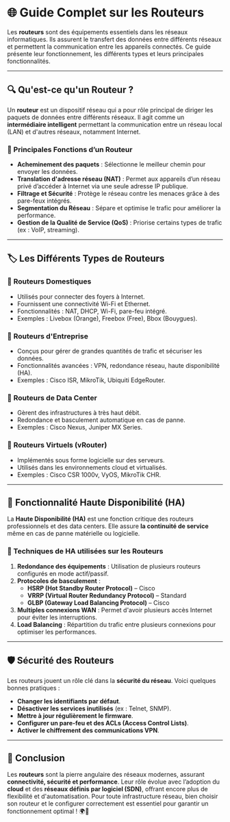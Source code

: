 # 🌐 Guide Complet sur les Routeurs

Les **routeurs** sont des équipements essentiels dans les réseaux informatiques. Ils assurent le transfert des données entre différents réseaux et permettent la communication entre les appareils connectés. Ce guide présente leur fonctionnement, les différents types et leurs principales fonctionnalités.

---

## 🔍 Qu'est-ce qu'un Routeur ?

Un **routeur** est un dispositif réseau qui a pour rôle principal de diriger les paquets de données entre différents réseaux. Il agit comme un **intermédiaire intelligent** permettant la communication entre un réseau local (LAN) et d'autres réseaux, notamment Internet.

### 📌 Principales Fonctions d’un Routeur
- **Acheminement des paquets** : Sélectionne le meilleur chemin pour envoyer les données.
- **Translation d'adresse réseau (NAT)** : Permet aux appareils d’un réseau privé d’accéder à Internet via une seule adresse IP publique.
- **Filtrage et Sécurité** : Protège le réseau contre les menaces grâce à des pare-feux intégrés.
- **Segmentation du Réseau** : Sépare et optimise le trafic pour améliorer la performance.
- **Gestion de la Qualité de Service (QoS)** : Priorise certains types de trafic (ex : VoIP, streaming).

---

## 🏷️ Les Différents Types de Routeurs

### 🔹 **Routeurs Domestiques**
- Utilisés pour connecter des foyers à Internet.
- Fournissent une connectivité Wi-Fi et Ethernet.
- Fonctionnalités : NAT, DHCP, Wi-Fi, pare-feu intégré.
- Exemples : Livebox (Orange), Freebox (Free), Bbox (Bouygues).

### 🔹 **Routeurs d'Entreprise**
- Conçus pour gérer de grandes quantités de trafic et sécuriser les données.
- Fonctionnalités avancées : VPN, redondance réseau, haute disponibilité (HA).
- Exemples : Cisco ISR, MikroTik, Ubiquiti EdgeRouter.

### 🔹 **Routeurs de Data Center**
- Gèrent des infrastructures à très haut débit.
- Redondance et basculement automatique en cas de panne.
- Exemples : Cisco Nexus, Juniper MX Series.

### 🔹 **Routeurs Virtuels (vRouter)**
- Implémentés sous forme logicielle sur des serveurs.
- Utilisés dans les environnements cloud et virtualisés.
- Exemples : Cisco CSR 1000v, VyOS, MikroTik CHR.

---

## 🔄 Fonctionnalité Haute Disponibilité (HA)

La **Haute Disponibilité (HA)** est une fonction critique des routeurs professionnels et des data centers. Elle assure **la continuité de service** même en cas de panne matérielle ou logicielle.

### 📌 Techniques de HA utilisées sur les Routeurs

1. **Redondance des équipements** : Utilisation de plusieurs routeurs configurés en mode actif/passif.
2. **Protocoles de basculement** :
   - **HSRP (Hot Standby Router Protocol)** – Cisco
   - **VRRP (Virtual Router Redundancy Protocol)** – Standard
   - **GLBP (Gateway Load Balancing Protocol)** – Cisco
3. **Multiples connexions WAN** : Permet d'avoir plusieurs accès Internet pour éviter les interruptions.
4. **Load Balancing** : Répartition du trafic entre plusieurs connexions pour optimiser les performances.

---

## 🛡️ Sécurité des Routeurs

Les routeurs jouent un rôle clé dans la **sécurité du réseau**. Voici quelques bonnes pratiques :
- **Changer les identifiants par défaut**.
- **Désactiver les services inutilisés** (ex : Telnet, SNMP).
- **Mettre à jour régulièrement le firmware**.
- **Configurer un pare-feu et des ACLs (Access Control Lists)**.
- **Activer le chiffrement des communications VPN**.

---

## 🚀 Conclusion

Les **routeurs** sont la pierre angulaire des réseaux modernes, assurant **connectivité, sécurité et performance**. Leur rôle évolue avec l’adoption du **cloud** et des **réseaux définis par logiciel (SDN)**, offrant encore plus de flexibilité et d'automatisation. Pour toute infrastructure réseau, bien choisir son routeur et le configurer correctement est essentiel pour garantir un fonctionnement optimal ! 🌍📡

